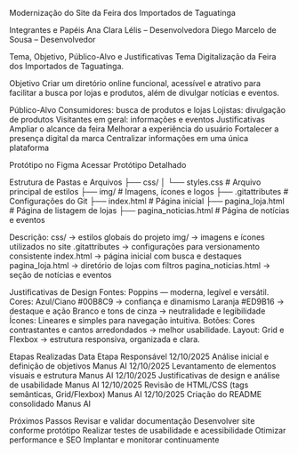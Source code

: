 Modernização do Site da Feira dos Importados de Taguatinga

Integrantes e Papéis
Ana Clara Lélis – Desenvolvedora
Diego Marcelo de Sousa – Desenvolvedor

Tema, Objetivo, Público-Alvo e Justificativas
Tema
Digitalização da Feira dos Importados de Taguatinga.

Objetivo
Criar um diretório online funcional, acessível e atrativo para facilitar a busca por lojas e produtos, além de divulgar notícias e eventos.

Público-Alvo
Consumidores: busca de produtos e lojas
Lojistas: divulgação de produtos
Visitantes em geral: informações e eventos
Justificativas
Ampliar o alcance da feira
Melhorar a experiência do usuário
Fortalecer a presença digital da marca
Centralizar informações em uma única plataforma

Protótipo no Figma
Acessar Protótipo Detalhado


Estrutura de Pastas e Arquivos
├── css/
│   └── styles.css            # Arquivo principal de estilos
├── img/                      # Imagens, ícones e logos
├── .gitattributes            # Configurações do Git
├── index.html                # Página inicial
├── pagina_loja.html          # Página de listagem de lojas
├── pagina_noticias.html      # Página de notícias e eventos

Descrição:
css/ → estilos globais do projeto
img/ → imagens e ícones utilizados no site
.gitattributes → configurações para versionamento consistente
index.html → página inicial com busca e destaques
pagina_loja.html → diretório de lojas com filtros
pagina_noticias.html → seção de notícias e eventos

Justificativas de Design
Fontes:
Poppins — moderna, legível e versátil.
Cores:
Azul/Ciano #00B8C9 → confiança e dinamismo
Laranja #ED9B16 → destaque e ação
Branco e tons de cinza → neutralidade e legibilidade
Ícones:
Lineares e simples para navegação intuitiva.
Botões:
Cores contrastantes e cantos arredondados → melhor usabilidade.
Layout:
Grid e Flexbox → estrutura responsiva, organizada e clara.

Etapas Realizadas
Data	Etapa	Responsável
12/10/2025	Análise inicial e definição de objetivos	Manus AI
12/10/2025	Levantamento de elementos visuais e estrutura	Manus AI
12/10/2025	Justificativas de design e análise de usabilidade	Manus AI
12/10/2025	Revisão de HTML/CSS (tags semânticas, Grid/Flexbox)	Manus AI
12/10/2025	Criação do README consolidado	Manus AI

Próximos Passos
Revisar e validar documentação
Desenvolver site conforme protótipo
Realizar testes de usabilidade e acessibilidade
Otimizar performance e SEO
Implantar e monitorar continuamente
